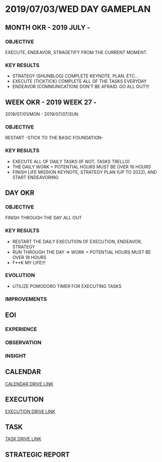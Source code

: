 # 2019/07/03/WED DAY GAMEPLAN

## MONTH OKR - 2019 JULY -

### OBJECTIVE

EXECUTE, ENDEAVOR, STRAGETIFY FROM THE CURRENT MOMENT.

### KEY RESULTS

- STRATEGY (SHUNBLOG) COMPLETE KEYNOTE, PLAN, ETC...
- EXECUTE (TICKTICK) COMPLETE ALL OF THE TASKS EVERYDAY
- ENDEAVOR (COMMUNICATION) DON'T BE AFRAID. GO ALL OUT!!!

## WEEK OKR - 2019 WEEK 27 -

2019/07/01/MON - 2019/07/07/SUN

### OBJECTIVE

RESTART -STICK TO THE BASIC FOUNDATION-

### KEY RESULTS

- EXECUTE ALL OF DAILY TASKS (IF NOT, TASKS TRELLO)
- THE DAILY WORK + POTENTIAL HOURS MUST BE OVER 16 HOURS
- FINISH LIFE MISSION KEYNOTE, STRATEGY PLAN (UP TO 2022), AND START ENDEAVORING

## DAY OKR

### OBJECTIVE

FINISH THROUGH THE DAY ALL OUT

### KEY RESULTS

- RESTART THE DAILY EXECUTION OF EXECUTION, ENDEAVOR, STRATEGY
- RUN THROUGH THE DAY =>  WORK + POTENTIAL HOURS MUST BE OVER 18 HOURS
- F**K MY LIFE!!!

### EVOLUTION

- UTILIZE POMODORO TIMER FOR EXECUTING TASKS

### IMPROVEMENTS

## EOI

### EXPERIENCE

### OBSERVATION

### INSIGHT

## CALENDAR

[CALENDAR DRIVE LINK]()

## EXECUTION

[EXECUTION DRIVE LINK]()

## TASK

[TASK DRIVE LINK]()

## STRATEGIC REPORT
